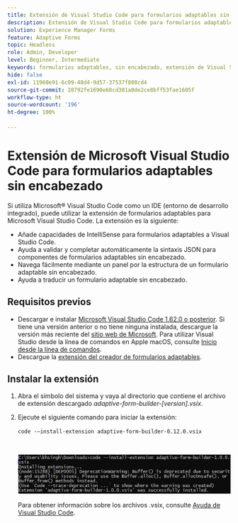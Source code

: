 ```yaml
---
title: Extensión de Visual Studio Code para formularios adaptables sin encabezado
description: Extensión de Visual Studio Code para formularios adaptables sin encabezado
solution: Experience Manager Forms
feature: Adaptive Forms
topic: Headless
role: Admin, Developer
level: Beginner, Intermediate
keywords: formularios adaptables, sin encabezado, extensión de Visual Studio Code
hide: false
exl-id: 11960e91-6c09-48d4-9d57-37537f808cd4
source-git-commit: 28792fe1690e68cd301a0de2ce8bff53fae1605f
workflow-type: ht
source-wordcount: '196'
ht-degree: 100%

---
```


# Extensión de Microsoft Visual Studio Code para formularios adaptables sin encabezado

Si utiliza Microsoft® Visual Studio Code como un IDE (entorno de desarrollo integrado), puede utilizar la extensión de formularios adaptables para Microsoft Visual Studio Code. La extensión es la siguiente:

* Añade capacidades de IntelliSense para formularios adaptables a Visual Studio Code.
* Ayuda a validar y completar automáticamente la sintaxis JSON para componentes de formularios adaptables sin encabezado.
* Navega fácilmente mediante un panel por la estructura de un formulario adaptable sin encabezado.
* Ayuda a traducir un formulario adaptable sin encabezado.

<!-- 

The extension o easily navigate the structure 

Adobe provides an extension for Microsoft&reg; Visual Studio Code to make it easier for you to navigate structure and develop Headless adaptive forms in Visual Studio Code. The extension adds Adaptive Forms related IntelliSense capabilities and helps auto-complete Headless adaptive forms JSON syntax. It also adds a panel, titled Forms Tree, to help navigate structure of Headless adaptive form. 

-->

## Requisitos previos

* Descargar e instalar [Microsoft Visual Studio Code 1.62.0 o posterior](https://code.visualstudio.com/docs/supporting/FAQ#_how-do-i-find-the-version). Si tiene una versión anterior o no tiene ninguna instalada, descargue la versión más reciente del [sitio web de Microsoft](https://code.visualstudio.com/docs/setup/setup-overview). Para utilizar Visual Studio desde la línea de comandos en Apple macOS, consulte [Inicio desde la línea de comandos](https://code.visualstudio.com/docs/setup/mac#_launching-from-the-command-line).
* Descargue la [extensión del creador de formularios adaptables](/help/assets/adaptive-form-builder-0.12.0.vsix).

## Instalar la extensión

1. Abra el símbolo del sistema y vaya al directorio que contiene el archivo de extensión descargado *adaptive-form-builder-[version].vsix*.

1. Ejecute el siguiente comando para iniciar la extensión:

   `code -–install-extension adaptive-form-builder-0.12.0.vsix`

   <br>

   ![Instalación de la extensión](/help/assets/install-extension.png)


   Para obtener información sobre los archivos .vsix, consulte [Ayuda de Visual Studio Code](https://code.visualstudio.com/docs/configure/extensions/extension-marketplace#_install-from-a-vsix).
